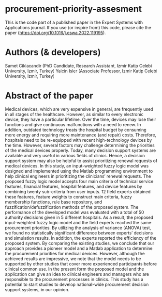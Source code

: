 # procurement-priority-assesment
This is the code part of a published paper in the Expert Systems with Applications journal. If you use (or inspire from) this code, please cite the paper (https://doi.org/10.1016/j.eswa.2022.119195). 

# Authors (& developers)
Samet Ciklacandir (PhD Candidate, Research Assistant, Izmir Katip Celebi University, Izmir, Turkey)
Yalcin Isler (Associate Professor, Izmir Katip Celebi University, Izmir, Turkey)

# Abstract of the paper
Medical devices, which are very expensive in general, are frequently used in all stages of the healthcare. However, as similar to every electronic device, they have a particular lifetime. Over the time, devices may lose their functions and give continuous malfunctions with a need to renew. In addition, outdated technology treats the hospital budget by consuming more energy and requiring more maintenance (and repair) costs. Therefore, hospitals need to be re-equipped with recent high-technology devices by the time. However, several factors may challenge determining the priorities of the medical devices properly. Today, many decision support systems are available and very useful in various fields of clinics. Hence, a decision support system may also be helpful to assist prioritizing renewal requests of medical devices. In this study, an input-weighted fuzzy logic model was designed and implemented using the Matlab programming environment to help clinical engineers in prioritizing the clinicians’ renewal requests. The proposed fuzzy logic model accepts four main criteria of technical service features, financial features, hospital features, and device features by combining twenty sub-criteria from user inputs. 12 field experts obtained these features, feature weights to construct main criteria, fuzzy membership functions, rule base repository, and fuzzification/defuzzification methods of the proposed system. The performance of the developed model was evaluated with a total of 50 authority decisions given in 5 different hospitals. As a result, the proposed input-weighted fuzzy logic model and the field experts reached the same procurement priorities. By utilizing the analysis of variance (ANOVA) test, we found no statistically significant difference between experts’ decisions and simulation results. In addition, the experts reported the efficiency of the proposed system. By comparing the existing studies, we conclude that our approach provides a pioneer model and a Matlab application to determine the procurement priorities for medical devices. However, although the achieved results are impressive, we note that the model needs to be supported by other studies that cover more experienced participants before clinical common use. In the present form the proposed model and the application can give an idea to clinical engineers and managers who are responsible to the procurement processes in clinics. This study has a potential to start studies to develop national-wide procurement decision support systems, in our opinion.
